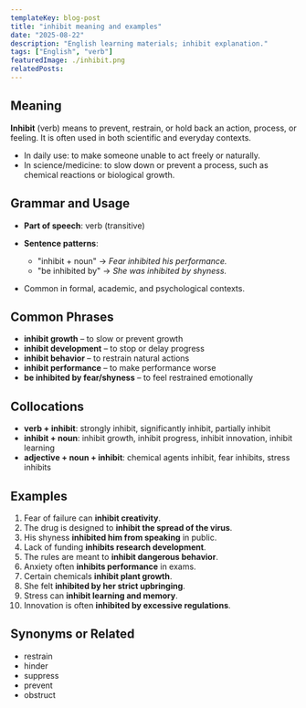 ```yaml
---
templateKey: blog-post
title: "inhibit meaning and examples"
date: "2025-08-22"
description: "English learning materials; inhibit explanation."
tags: ["English", "verb"]
featuredImage: ./inhibit.png
relatedPosts:
---
```


## Meaning

**Inhibit** (verb) means to prevent, restrain, or hold back an action, process, or feeling. It is often used in both scientific and everyday contexts.

- In daily use: to make someone unable to act freely or naturally.
- In science/medicine: to slow down or prevent a process, such as chemical reactions or biological growth.

## Grammar and Usage

- **Part of speech**: verb (transitive)
- **Sentence patterns**:

  - "inhibit + noun" → _Fear inhibited his performance._
  - "be inhibited by" → _She was inhibited by shyness._

- Common in formal, academic, and psychological contexts.

## Common Phrases

- **inhibit growth** – to slow or prevent growth
- **inhibit development** – to stop or delay progress
- **inhibit behavior** – to restrain natural actions
- **inhibit performance** – to make performance worse
- **be inhibited by fear/shyness** – to feel restrained emotionally

## Collocations

- **verb + inhibit**: strongly inhibit, significantly inhibit, partially inhibit
- **inhibit + noun**: inhibit growth, inhibit progress, inhibit innovation, inhibit learning
- **adjective + noun + inhibit**: chemical agents inhibit, fear inhibits, stress inhibits

## Examples

1. Fear of failure can **inhibit creativity**.
2. The drug is designed to **inhibit the spread of the virus**.
3. His shyness **inhibited him from speaking** in public.
4. Lack of funding **inhibits research development**.
5. The rules are meant to **inhibit dangerous behavior**.
6. Anxiety often **inhibits performance** in exams.
7. Certain chemicals **inhibit plant growth**.
8. She felt **inhibited by her strict upbringing**.
9. Stress can **inhibit learning and memory**.
10. Innovation is often **inhibited by excessive regulations**.

## Synonyms or Related

- restrain
- hinder
- suppress
- prevent
- obstruct

